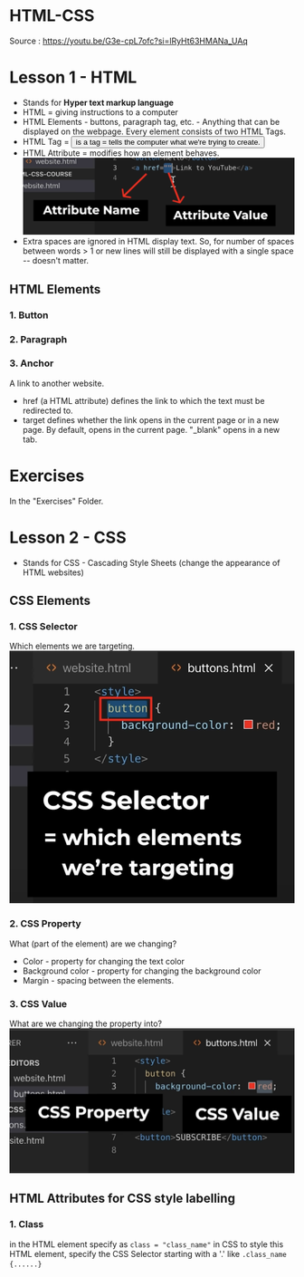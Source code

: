 # HTML-CSS

Source : https://youtu.be/G3e-cpL7ofc?si=lRyHt63HMANa_UAq

# Lesson 1 - HTML
* Stands for <b>Hyper text markup language</b>
* HTML = giving instructions to a computer
* HTML Elements - buttons, paragraph tag, etc. - Anything that can be displayed on the webpage. Every element consists of two HTML Tags.
* HTML Tag = <button> is a tag = tells the computer what we're trying to create. 
* HTML Attribute = modifies how an element behaves.
![alt text](image.png)
* Extra spaces are ignored in HTML display text. So, for  number of spaces between words > 1 or new lines will still be displayed with a single space -- doesn't matter.

## HTML Elements
### 1. Button
### 2. Paragraph
### 3. Anchor
A link to another website. 
- href (a HTML attribute) defines the link to which the text must be redirected to. 
- target defines whether the link opens in the current page or in a new page. By default, opens in the current page. "_blank" opens in a new tab.

# Exercises
In the "Exercises" Folder.

# Lesson 2 - CSS
* Stands for CSS - Cascading Style Sheets (change the appearance of HTML websites)

## CSS Elements
### 1. CSS Selector
Which elements we are targeting.
![alt text](image-1.png)
### 2. CSS Property
What (part of the element) are we changing?
* Color - property for changing the text color
* Background color - property for changing the background color
* Margin - spacing between the elements.
### 3. CSS Value
What are we changing the property into?
![CSS Property and CSS Value](image-2.png)


## HTML Attributes for CSS style labelling
### 1. Class
in the HTML element specify as `class = "class_name"`
in CSS to style this HTML element, specify the CSS Selector starting with a '.' like `.class_name {......}`
